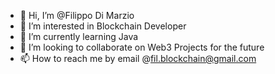 - 👋 Hi, I’m @Filippo Di Marzio
- 👀 I’m interested in Blockchain Developer
- 🌱 I’m currently learning Java 
- 💞️ I’m looking to collaborate on Web3 Projects for the future
- 📫 How to reach me by email @fil.blockchain@gmail.com
<!---
Filippodm7/Filippodm7 is a ✨ special ✨ repository because its `README.md` (this file) appears on your GitHub profile.
You can click the Preview link to take a look at your changes.
--->
